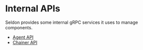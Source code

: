# Internal APIs

Seldon provides some internal gRPC services it uses to manage components.

* [Agent API](./agent.md)
* [Chainer API](./chainer.md)
